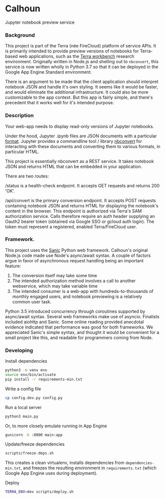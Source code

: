 # Calhoun
Jupyter notebook preview service

### Background
This project is part of the Terra (née FireCloud) platform of service APIs. It is primarily intended to provide preview versions of notebooks for Terra-based web applications, such as the [Terra workbench](https://www.terra.bio) research environment. Originally written in Node.js and shelling out to `nbconvert`, this service is now written wholly in Python 3.7 so that it can be deployed in the Google App Engine Standard environment.

There is an argument to be made that the client application should interpret notebook JSON and handle it's own styling. It seems like it would be faster, and would eliminate the additional infrastructure. It could also be more customizable to the app context. But this app is fairly simple, and there's precedent that it works well for it's intended purpose. 

### Description
Your web-app needs to display read-only versions of Jupyter notebooks. 

Under the hood, Jupyter .ipynb files are JSON documents with a particular [format](https://nbformat.readthedocs.io). Jupyter provides a commandline tool / library [nbconvert](https://nbconvert.readthedocs.io) for interacting with these documents and converting them to various formats, in particular HTML.

This project is essentially nbconvert as a REST service. It takes notebook JSON and returns HTML that can be embedded in your application.

There are two routes:

/status is a health-check endpoint. It accepts GET requests and returns 200 'OK'.

/api/convert is the primary conversion endpoint. It accepts POST requests containing notebook JSON and returns HTML for displaying the notebook's content in the browser.
This endpoint is authorized via Terra's SAM authorization service. Calls therefore require an auth header supplying an Oauth2 bearer token (obtained via Google SSO or gcloud auth login). The token must represent a registered, enabled Terra/FireCloud  user.

### Framework.
This project uses the [Sanic](https://sanic.readthedocs.io) Python web framework. Calhoun's original Node.js code made use Node's async/await syntax. A couple of factors argue in favor of asynchronous request handling being an important feature:
1. The conversion itself may take some time
2. The intended authorization method involves a call to another webservice, which may take variable time
3. The intended consumer is a web-app with hundreds-to-thousands of monthly engaged users, and notebook previewing is a relatively common user task.

Python 3.5 introduced concurrency through coroutines supported by async/await syntax. Several web frameworks make use of asyncio. Finalists included aiohttp and Sanic. Some online reading provided anecdotal evidence indicated that performance was good for both frameworks. We appreciated Sanic's simple syntax, and thought it would be convenient for a small project like this, and readable for programmers coming from Node.

### Developing
Install dependencies

```sh
python3 -m venv env
source env/bin/activate
pip install -r requirements-min.txt
```


Write a config file
```sh
cp config.dev.py config.py
```

Run a local server
```sh
python3 main.py
```
Or, to more closely emulate running in App Engine
```sh
gunicorn -b :8000 main:app
```

Update/freeze dependencies
```sh
scripts/freeze-deps.sh
```
This creates a clean virtualenv, installs dependencies from `dependencies-min.txt`, and freezes the resulting environment in `requirements.txt` (which Google App Engine uses during deployment).

Deploy
```sh
TERRA_ENV=dev scripts/deploy.sh
```
